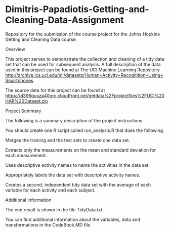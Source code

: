 # Dimitris-Papadiotis-Getting-and-Cleaning-Data-Assignment
Repository for the submission of the course project for the Johns Hopkins Getting and Cleaning Data course.

Overview

This project serves to demonstrate the collection and cleaning of a tidy data set that can be used for subsequent analysis. A full description of the data used in this project can be found at The UCI Machine Learning Repository http://archive.ics.uci.edu/ml/datasets/Human+Activity+Recognition+Using+Smartphones

The source data for this project can be found at https://d396qusza40orc.cloudfront.net/getdata%2Fprojectfiles%2FUCI%20HAR%20Dataset.zip

Project Summary

The following is a summary description of the project instructions

You should create one R script called run_analysis.R that does the following.

Merges the training and the test sets to create one data set.

Extracts only the measurements on the mean and standard deviation for each measurement.

Uses descriptive activity names to name the activities in the data set.

Appropriately labels the data set with descriptive activity names.

Creates a second, independent tidy data set with the average of each variable for each activity and each subject.

Additional Information

The end result is shown in the file TidyData.txt.

You can find additional information about the variables, data and transformations in the CodeBook.MD file.

